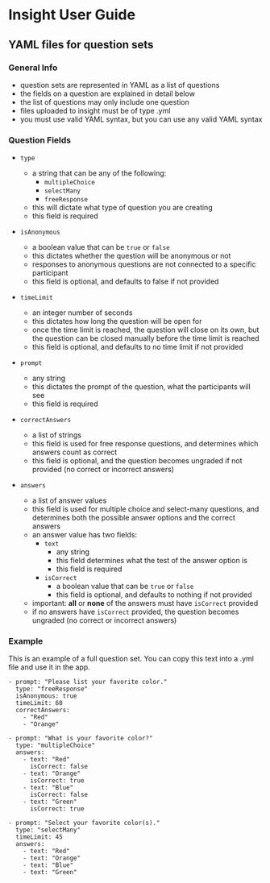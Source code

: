 # Insight User Guide

## YAML files for question sets

### General Info

- question sets are represented in YAML as a list of questions
- the fields on a question are explained in detail below
- the list of questions may only include one question
- files uploaded to insight must be of type .yml
- you must use valid YAML syntax, but you can use any valid YAML syntax

### Question Fields

- `type`

  - a string that can be any of the following:
    - `multipleChoice`
    - `selectMany`
    - `freeResponse`
  - this will dictate what type of question you are creating
  - this field is required

- `isAnonymous`

  - a boolean value that can be `true` or `false`
  - this dictates whether the question will be anonymous or not
  - responses to anonymous questions are not connected to a specific participant
  - this field is optional, and defaults to false if not provided

- `timeLimit`

  - an integer number of seconds
  - this dictates how long the question will be open for
  - once the time limit is reached, the question will close on its own, but the question can be closed manually before the time limit is reached
  - this field is optional, and defaults to no time limit if not provided

- `prompt`

  - any string
  - this dictates the prompt of the question, what the participants will see
  - this field is required

- `correctAnswers`

  - a list of strings
  - this field is used for free response questions, and determines which answers count as correct
  - this field is optional, and the question becomes ungraded if not provided (no correct or incorrect answers)

- `answers`

  - a list of answer values
  - this field is used for multiple choice and select-many questions, and determines both the possible answer options and the correct answers
  - an answer value has two fields:
    - `text`
      - any string
      - this field determines what the test of the answer option is
      - this field is required
    - `isCorrect`
      - a boolean value that can be `true` or `false`
      - this field is optional, and defaults to nothing if not provided
  - important: **all** or **none** of the answers must have `isCorrect` provided
  - if no answers have `isCorrect` provided, the question becomes ungraded (no correct or incorrect answers)

### Example

This is an example of a full question set. You can copy this text into a .yml file and use it in the app.

```
- prompt: "Please list your favorite color."
  type: "freeResponse"
  isAnonymous: true
  timeLimit: 60
  correctAnswers:
    - "Red"
    - "Orange"

- prompt: "What is your favorite color?"
  type: "multipleChoice"
  answers:
    - text: "Red"
      isCorrect: false
    - text: "Orange"
      isCorrect: true
    - text: "Blue"
      isCorrect: false
    - text: "Green"
      isCorrect: true

- prompt: "Select your favorite color(s)."
  type: "selectMany"
  timeLimit: 45
  answers:
    - text: "Red"
    - text: "Orange"
    - text: "Blue"
    - text: "Green"
```
